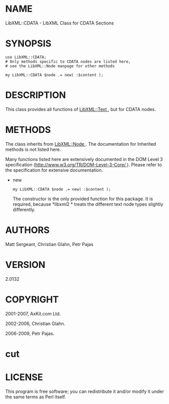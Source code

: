 NAME
====

LibXML::CDATA - LibXML Class for CDATA Sections

SYNOPSIS
========

    use LibXML::CDATA;
    # Only methods specific to CDATA nodes are listed here,
    # see the LibXML::Node manpage for other methods

    my LibXML::CDATA $node .= new( :$content );

DESCRIPTION
===========

This class provides all functions of [LibXML::Text ](LibXML::Text ), but for CDATA nodes.

METHODS
=======

The class inherits from [LibXML::Node ](LibXML::Node ). The documentation for Inherited methods is not listed here.

Many functions listed here are extensively documented in the DOM Level 3 specification ([http://www.w3.org/TR/DOM-Level-3-Core/ ](http://www.w3.org/TR/DOM-Level-3-Core/ )). Please refer to the specification for extensive documentation.

  * new

        my LibXML::CDATA $node .= new( :$content );

    The constructor is the only provided function for this package. It is required, because *libxml2 * treats the different text node types slightly differently.

AUTHORS
=======

Matt Sergeant, Christian Glahn, Petr Pajas

VERSION
=======

2.0132

COPYRIGHT
=========

2001-2007, AxKit.com Ltd.

2002-2006, Christian Glahn.

2006-2009, Petr Pajas.

cut
===



LICENSE
=======

This program is free software; you can redistribute it and/or modify it under the same terms as Perl itself.

